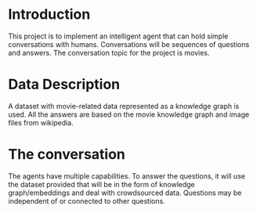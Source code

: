 # Introduction

This project is to implement an intelligent agent that can hold simple conversations with humans. Conversations will be sequences of questions and answers. The conversation topic for the project is movies.

# Data Description

A dataset with movie-related data represented as a knowledge graph is used. All the answers are based on the movie knowledge graph and image files from wikipedia.

# The conversation

The agents have multiple capabilities. To answer the questions, it will use the dataset provided that will be in the form of knowledge graph/embeddings and deal with crowdsourced data. Questions may be independent of or connected to other questions.

